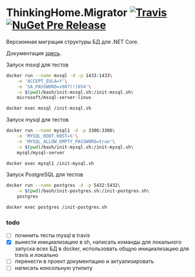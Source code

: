 # ThinkingHome.Migrator [![Travis](https://img.shields.io/travis/thinking-home/migrator.svg)](https://travis-ci.org/thinking-home/migrator) [![NuGet Pre Release](https://img.shields.io/nuget/vpre/ThinkingHome.Migrator.Framework.svg)](https://www.nuget.org/packages?q=thinkinghome.migrator)

Версионная миграция структуры БД для .NET Core.

Документация [здесь](https://github.com/dima117/ecm7migrator).

Запуск mssql для тестов

```sh
docker run --name mssql -d -p 1433:1433\
    -e 'ACCEPT_EULA=Y'\
    -e 'SA_PASSWORD=x987(!)654'\
    -v $(pwd)/bash/init-mssql.sh:/init-mssql.sh\
    microsoft/mssql-server-linux

docker exec mssql /init-mssql.sh
```

Запуск mysql для тестов

```sh
docker run --name mysql1 -d -p 3306:3306\
    -e 'MYSQL_ROOT_HOST=%'\
    -e 'MYSQL_ALLOW_EMPTY_PASSWORD=true'\
    -v $(pwd)/bash/init-mysql.sh:/init-mysql.sh\
    mysql/mysql-server

docker exec mysql1 /init-mysql.sh
```

Запуск PostgreSQL для тестов

```sh
docker run --name postgres -d -p 5432:5432\
    -v $(pwd)/bash/init-postgres.sh:/init-postgres.sh\
    postgres

docker exec postgres /init-postgres.sh
```

### todo

- [ ] починить тесты mysql в travis
- [x] вынести инициализацию в sh, написать команды для локального запуска  всех БД в docker, использовать общую инициализацию для travis и локально
- [ ] перенести в проект документацию и актуализировать
- [ ] написать консольную утилиту
